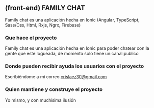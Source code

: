 ## (front-end) FAMILY CHAT

Family chat es una aplicación hecha en Ionic (Angular, TypeScript, Sass/Css, Html, Rxjs, Ngrx, Firebase)

<!-- <img src="https://github.com/crislaez/FamilyChat/blob/master/src/assets/images/foto_proyecto_1.PNG" />
<hr>
<img src="https://github.com/crislaez/FamilyChat/blob/master/src/assets/images/foto_proyecto_2.PNG" />
<hr>
<img src="https://github.com/crislaez/FamilyChat/blob/master/src/assets/images/foto_proyecto_2_1.PNG" />
<hr>
<img src="https://github.com/crislaez/FamilyChat/blob/master/src/assets/images/foto_proyecto_3.PNG" />
<hr>
<img src="https://github.com/crislaez/FamilyChat/blob/master/src/assets/images/foto_proyecto_4.PNG" />
<hr>
<img src="https://github.com/crislaez/FamilyChat/blob/master/src/assets/images/foto_proyecto_5.PNG" />
<hr> -->


### Que hace el proyecto

Family chat es una aplicación hecha en Ionic para poder chatear con la gente que este logueada, de momento solo
tiene un canal publico
 
### Donde pueden recibir ayuda los usuarios con el proyecto
 
Escribiéndome a mi correo crislaez30@gmail.com

### Quien mantiene y construye el proyecto

Yo mismo, y con muchísima ilusión
